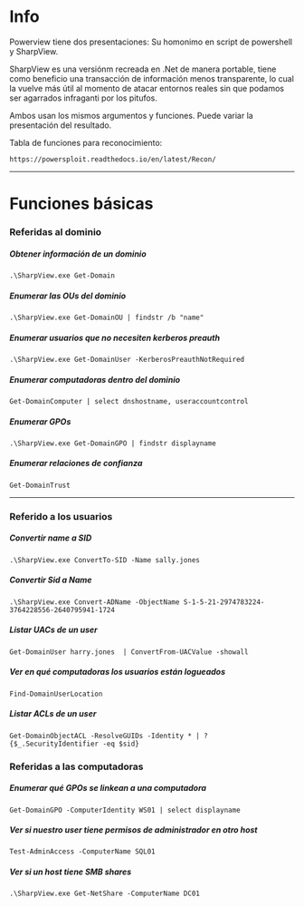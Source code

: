 # Info

Powerview tiene dos presentaciones: Su homonimo en script de powershell y SharpView. 

SharpView es una versiónm recreada en .Net de manera portable, tiene como beneficio una transacción de información menos transparente, lo cual la vuelve más útil al momento de atacar entornos reales sin que podamos ser agarrados infraganti por los pitufos.

Ambos usan los mismos argumentos y funciones. Puede variar la presentación del resultado.


Tabla de funciones para reconocimiento:

    https://powersploit.readthedocs.io/en/latest/Recon/

---

# Funciones básicas

### Referidas al dominio

##### Obtener información de un dominio

    .\SharpView.exe Get-Domain
##### Enumerar las OUs del dominio

    .\SharpView.exe Get-DomainOU | findstr /b "name"

##### Enumerar usuarios que no necesiten kerberos preauth

    .\SharpView.exe Get-DomainUser -KerberosPreauthNotRequired

##### Enumerar computadoras dentro del dominio

    Get-DomainComputer | select dnshostname, useraccountcontrol  

##### Enumerar GPOs

    .\SharpView.exe Get-DomainGPO | findstr displayname

##### Enumerar relaciones de confianza

    Get-DomainTrust

---
### Referido a los usuarios

##### Convertir name a SID

    .\SharpView.exe ConvertTo-SID -Name sally.jones

##### Convertir Sid a Name

    .\SharpView.exe Convert-ADName -ObjectName S-1-5-21-2974783224-3764228556-2640795941-1724

##### Listar UACs de un user

    Get-DomainUser harry.jones  | ConvertFrom-UACValue -showall

##### Ver en qué computadoras los usuarios están logueados

    Find-DomainUserLocation

##### Listar ACLs de un user

    Get-DomainObjectACL -ResolveGUIDs -Identity * | ? {$_.SecurityIdentifier -eq $sid} 

### Referidas a las computadoras

##### Enumerar qué GPOs se linkean a una computadora

    Get-DomainGPO -ComputerIdentity WS01 | select displayname
##### Ver si nuestro user tiene permisos de administrador en otro host

    Test-AdminAccess -ComputerName SQL01
##### Ver si un host tiene SMB shares

    .\SharpView.exe Get-NetShare -ComputerName DC01

